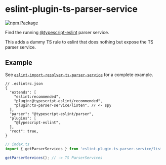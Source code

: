 # eslint-plugin-ts-parser-service

[![npm Package](https://img.shields.io/npm/v/eslint-plugin-ts-parser-service?logo=npm "eslint-plugin-ts-parser-service")](https://www.npmjs.com/package/eslint-plugin-ts-parser-service)

Find the running [@typescript-eslint](https://github.com/typescript-eslint) parser service.

This adds a dummy TS rule to eslint that does nothing but expose the TS parser service.

## Example

See [`eslint-import-resolver-ts-parser-service`](https://github.com/PaperStrike/eslint-ts-parser-service/tree/main/packages/import-resolver) for a complete example.

```json5
// .eslintrc.json
{
  "extends": [
    "eslint:recommended",
    "plugin:@typescript-eslint/recommended",
    "plugin:ts-parser-service/listen", // <- spy
  ],
  "parser": "@typescript-eslint/parser",
  "plugins": [
    "@typescript-eslint",
  ],
  "root": true,
}
```

```ts
// index.ts
import { getParserServices } from 'eslint-plugin-ts-parser-service/listener';

getParserServices(); // -> TS ParserServices
```
